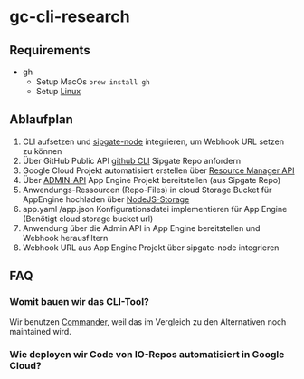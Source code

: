 # gc-cli-research

## Requirements

- gh
  - Setup MacOs `brew install gh`
  - Setup [Linux](https://github.com/cli/cli/blob/trunk/docs/install_linux.md)

## Ablaufplan

1. CLI aufsetzen und [sipgate-node](https://github.com/sipgate-io/sipgateio-node) integrieren, um Webhook URL setzen zu können
2. Über GitHub Public API [github CLI](https://cli.github.com/manual/gh) Sipgate Repo anfordern
3. Google Cloud Projekt automatisiert erstellen über [Resource Manager API](https://cloud.google.com/nodejs/docs/reference/resource-manager/latest)
4. Über [ADMIN-API](https://cloud.google.com/appengine/docs/admin-api/creating-an-application?hl=de#console) App Engine Projekt bereitstellen (aus Sipgate Repo)
5. Anwendungs-Ressourcen (Repo-Files) in cloud Storage Bucket für AppEngine hochladen über [NodeJS-Storage](https://github.com/googleapis/nodejs-storage)
6. app.yaml /app.json Konfigurationsdatei implementieren für App Engine (Benötigt cloud storage bucket url)
7. Anwendung über die Admin API in App Engine bereitstellen und Webhook herausfiltern
8. Webhook URL aus App Engine Projekt über sipgate-node integrieren

## FAQ

### Womit bauen wir das CLI-Tool?

Wir benutzen [Commander](https://github.com/tj/commander.js#quick-start), weil das im Vergleich zu den Alternativen noch maintained wird.

### Wie deployen wir Code von IO-Repos automatisiert in Google Cloud?
